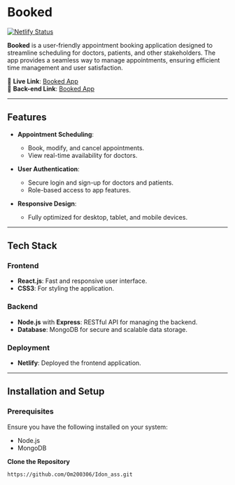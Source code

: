 # Booked  

[![Netlify Status](https://api.netlify.com/api/v1/badges/cbf3b0/status.svg)](https://mellifluous-muffin-cbf3b0.netlify.app/)

**Booked** is a user-friendly appointment booking application designed to streamline scheduling for doctors, patients, and other stakeholders. The app provides a seamless way to manage appointments, ensuring efficient time management and user satisfaction.  

🚀 **Live Link**: [Booked App](https://mellifluous-muffin-cbf3b0.netlify.app/)  
🚀 **Back-end Link**: [Booked App](https://ideon-backend.onrender.com/)

---

## Features  



- **Appointment Scheduling**:  
  - Book, modify, and cancel appointments.  
  - View real-time availability for doctors.  

- **User Authentication**:  
  - Secure login and sign-up for doctors and patients.  
  - Role-based access to app features.  

- **Responsive Design**:  
  - Fully optimized for desktop, tablet, and mobile devices.  

---

## Tech Stack  

### Frontend  
- **React.js**: Fast and responsive user interface.  
- **CSS3**: For styling the application.  

### Backend  
- **Node.js** with **Express**: RESTful API for managing the backend.  
- **Database**: MongoDB for secure and scalable data storage.  

### Deployment  
- **Netlify**: Deployed the frontend application.  

---

## Installation and Setup  

### Prerequisites  
Ensure you have the following installed on your system:  
- Node.js  
- MongoDB  


 **Clone the Repository**  
   ```bash
   https://github.com/Om200306/Idon_ass.git
